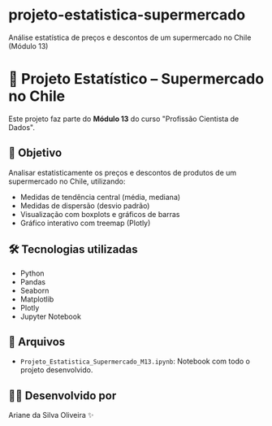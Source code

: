 # projeto-estatistica-supermercado
Análise estatística de preços e descontos de um supermercado no Chile (Módulo 13)


# 🧠 Projeto Estatístico – Supermercado no Chile

Este projeto faz parte do **Módulo 13** do curso "Profissão Cientista de Dados".

## 📌 Objetivo
Analisar estatisticamente os preços e descontos de produtos de um supermercado no Chile, utilizando:
- Medidas de tendência central (média, mediana)
- Medidas de dispersão (desvio padrão)
- Visualização com boxplots e gráficos de barras
- Gráfico interativo com treemap (Plotly)

## 🛠️ Tecnologias utilizadas
- Python
- Pandas
- Seaborn
- Matplotlib
- Plotly
- Jupyter Notebook

## 📁 Arquivos
- `Projeto_Estatistica_Supermercado_M13.ipynb`: Notebook com todo o projeto desenvolvido.

## 👩‍💻 Desenvolvido por
Ariane da Silva Oliveira ✨
